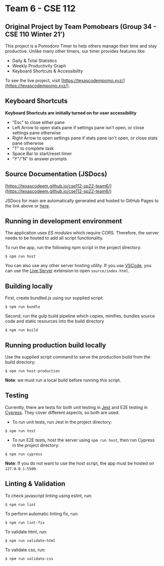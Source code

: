 # Team 6 - CSE 112
## Original Project by Team Pomobears (Group 34 - CSE 110 Winter 21')

This project is a Pomodoro Timer to help others manage their time and
stay productive. Unlike many other timers, our timer provides features like:
- Daily & Total Statistics
- Weekly Productivity Graph
- Keyboard Shortcuts & Accessibility

To see the live project, visit [https://texascodempomo.xyz/](https://texascodempomo.xyz/).

## Keyboard Shortcuts 
**Keyboard Shortcuts are initially turned on for user accessibility** 
- "Esc" to close either pane 
- Left Arrow to open stats pane if settings pane isn't open, or close settings pane otherwise
- Right Arrow to open settings pane if stats pane isn't open, or close stats pane otherwise 
- "T" to complete task 
- Space Bar to start/reset timer
- "Y"/"N" to answer prompts 

## Source Documentation (JSDocs)

[https://texascodeem.github.io/cse112-sp22-team6/](https://texascodeem.github.io/cse112-sp22-team6/)

JSDocs for main are automatically generated and hosted to GitHub Pages to
the link above or [here](https://texascodeem.github.io/cse112-sp22-team6/).

## Running in development environment
The application uses *ES modules* which require CORS. Therefore, the server
needs to be hosted to add all script functionality.

To run the app, run the following npm script in the project directory:
```
$ npm run host
```

You can also use any other server hosting utility. If you use [VSCode](https://code.visualstudio.com/),
you can use the [Live Server](https://marketplace.visualstudio.com/items?itemName=ritwickdey.LiveServer)
extension to open `source/index.html`.

## Building locally
First, create bundled.js using our supplied script:
```
$ npm run bundle
```
Second, run the gulp build pipeline which copies, minifies, bundles source code and static resources into the build directory
```
$ npm run build
```

## Running production build locally
Use the supplied script command to serve the production build from the build directory:
```
$ npm run host-production
```
**Note**: we must run a local build before running this script. 

## Testing
Currently, there are tests for both unit testing in [Jest](https://jestjs.io/)
and E2E testing in [Cypress](https://www.cypress.io/). They cover different
aspects, so both are used.

- To run unit tests, run Jest in the project directory:
```
$ npm run test
```

- To run E2E tests, host the server using `npm run host`, then run Cypress in the
project directory:
```
$ npm run cypress
```

**Note**: If you do not want to use the host script, the app must be hosted on
`127.0.0.1:5500`.

## Linting & Validation
To check javascript linting using eslint, run:
```
$ npm run lint
```
To perform automatic linting fix, run:
```
$ npm run lint-fix
```
To validate html, run:
```
$ npm run validate-html
```
To validate css, run:
```
$ npm run validate-css
```